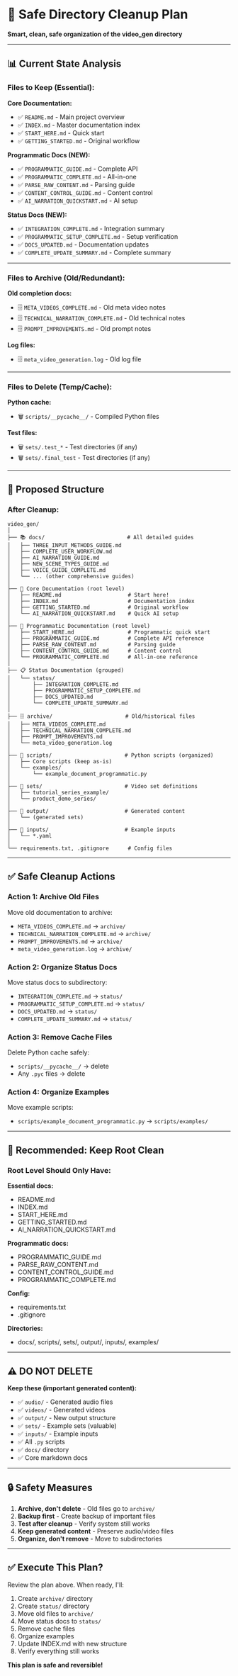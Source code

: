 # 🧹 Safe Directory Cleanup Plan

**Smart, clean, safe organization of the video_gen directory**

---

## 📊 Current State Analysis

### **Files to Keep (Essential):**

**Core Documentation:**
- ✅ `README.md` - Main project overview
- ✅ `INDEX.md` - Master documentation index
- ✅ `START_HERE.md` - Quick start
- ✅ `GETTING_STARTED.md` - Original workflow

**Programmatic Docs (NEW):**
- ✅ `PROGRAMMATIC_GUIDE.md` - Complete API
- ✅ `PROGRAMMATIC_COMPLETE.md` - All-in-one
- ✅ `PARSE_RAW_CONTENT.md` - Parsing guide
- ✅ `CONTENT_CONTROL_GUIDE.md` - Content control
- ✅ `AI_NARRATION_QUICKSTART.md` - AI setup

**Status Docs (NEW):**
- ✅ `INTEGRATION_COMPLETE.md` - Integration summary
- ✅ `PROGRAMMATIC_SETUP_COMPLETE.md` - Setup verification
- ✅ `DOCS_UPDATED.md` - Documentation updates
- ✅ `COMPLETE_UPDATE_SUMMARY.md` - Complete summary

---

### **Files to Archive (Old/Redundant):**

**Old completion docs:**
- 🗄️ `META_VIDEOS_COMPLETE.md` - Old meta video notes
- 🗄️ `TECHNICAL_NARRATION_COMPLETE.md` - Old technical notes
- 🗄️ `PROMPT_IMPROVEMENTS.md` - Old prompt notes

**Log files:**
- 🗄️ `meta_video_generation.log` - Old log file

---

### **Files to Delete (Temp/Cache):**

**Python cache:**
- 🗑️ `scripts/__pycache__/` - Compiled Python files

**Test files:**
- 🗑️ `sets/.test_*` - Test directories (if any)
- 🗑️ `sets/.final_test` - Test directories (if any)

---

## 🔄 Proposed Structure

### **After Cleanup:**

```
video_gen/
│
├── 📚 docs/                          # All detailed guides
│   ├── THREE_INPUT_METHODS_GUIDE.md
│   ├── COMPLETE_USER_WORKFLOW.md
│   ├── AI_NARRATION_GUIDE.md
│   ├── NEW_SCENE_TYPES_GUIDE.md
│   ├── VOICE_GUIDE_COMPLETE.md
│   └── ... (other comprehensive guides)
│
├── 📄 Core Documentation (root level)
│   ├── README.md                     # Start here!
│   ├── INDEX.md                      # Documentation index
│   ├── GETTING_STARTED.md            # Original workflow
│   └── AI_NARRATION_QUICKSTART.md    # Quick AI setup
│
├── 📘 Programmatic Documentation (root level)
│   ├── START_HERE.md                 # Programmatic quick start
│   ├── PROGRAMMATIC_GUIDE.md         # Complete API reference
│   ├── PARSE_RAW_CONTENT.md          # Parsing guide
│   ├── CONTENT_CONTROL_GUIDE.md      # Content control
│   └── PROGRAMMATIC_COMPLETE.md      # All-in-one reference
│
├── 📋 Status Documentation (grouped)
│   └── status/
│       ├── INTEGRATION_COMPLETE.md
│       ├── PROGRAMMATIC_SETUP_COMPLETE.md
│       ├── DOCS_UPDATED.md
│       └── COMPLETE_UPDATE_SUMMARY.md
│
├── 🗄️ archive/                       # Old/historical files
│   ├── META_VIDEOS_COMPLETE.md
│   ├── TECHNICAL_NARRATION_COMPLETE.md
│   ├── PROMPT_IMPROVEMENTS.md
│   └── meta_video_generation.log
│
├── 📜 scripts/                       # Python scripts (organized)
│   ├── Core scripts (keep as-is)
│   └── examples/
│       └── example_document_programmatic.py
│
├── 📁 sets/                          # Video set definitions
│   ├── tutorial_series_example/
│   └── product_demo_series/
│
├── 📁 output/                        # Generated content
│   └── (generated sets)
│
├── 📁 inputs/                        # Example inputs
│   └── *.yaml
│
└── requirements.txt, .gitignore      # Config files
```

---

## ✅ Safe Cleanup Actions

### **Action 1: Archive Old Files**

Move old documentation to archive:
- `META_VIDEOS_COMPLETE.md` → `archive/`
- `TECHNICAL_NARRATION_COMPLETE.md` → `archive/`
- `PROMPT_IMPROVEMENTS.md` → `archive/`
- `meta_video_generation.log` → `archive/`

### **Action 2: Organize Status Docs**

Move status docs to subdirectory:
- `INTEGRATION_COMPLETE.md` → `status/`
- `PROGRAMMATIC_SETUP_COMPLETE.md` → `status/`
- `DOCS_UPDATED.md` → `status/`
- `COMPLETE_UPDATE_SUMMARY.md` → `status/`

### **Action 3: Remove Cache Files**

Delete Python cache safely:
- `scripts/__pycache__/` → delete
- Any `.pyc` files → delete

### **Action 4: Organize Examples**

Move example scripts:
- `scripts/example_document_programmatic.py` → `scripts/examples/`

---

## 🎯 Recommended: Keep Root Clean

### **Root Level Should Only Have:**

**Essential docs:**
- README.md
- INDEX.md
- START_HERE.md
- GETTING_STARTED.md
- AI_NARRATION_QUICKSTART.md

**Programmatic docs:**
- PROGRAMMATIC_GUIDE.md
- PARSE_RAW_CONTENT.md
- CONTENT_CONTROL_GUIDE.md
- PROGRAMMATIC_COMPLETE.md

**Config:**
- requirements.txt
- .gitignore

**Directories:**
- docs/, scripts/, sets/, output/, inputs/, examples/

---

## ⚠️ DO NOT DELETE

**Keep these (important generated content):**
- ✅ `audio/` - Generated audio files
- ✅ `videos/` - Generated videos
- ✅ `output/` - New output structure
- ✅ `sets/` - Example sets (valuable)
- ✅ `inputs/` - Example inputs
- ✅ All `.py` scripts
- ✅ `docs/` directory
- ✅ Core markdown docs

---

## 🔒 Safety Measures

1. **Archive, don't delete** - Old files go to `archive/`
2. **Backup first** - Create backup of important files
3. **Test after cleanup** - Verify system still works
4. **Keep generated content** - Preserve audio/video files
5. **Organize, don't remove** - Move to subdirectories

---

## ✅ Execute This Plan?

Review the plan above. When ready, I'll:
1. Create `archive/` directory
2. Create `status/` directory
3. Move old files to `archive/`
4. Move status docs to `status/`
5. Remove cache files
6. Organize examples
7. Update INDEX.md with new structure
8. Verify everything still works

**This plan is safe and reversible!**
